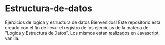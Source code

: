 # Estructura-de-datos
 Ejercicios de logica y estructura de datos
Bienvenidos! Este repositorio esta creado con el fin de llevar el registro
de los ejercicios de la materia de "Logica y Estructura de Datos".
Los mismos estan realizados en Javascript vanilla.
